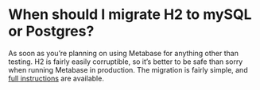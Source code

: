 # When should I migrate H2 to mySQL or Postgres?

As soon as you’re planning on using Metabase for anything other than testing. H2 is fairly easily corruptible, so it’s better to be safe than sorry when running Metabase in production. The migration is fairly simple, and [full instructions](../../operations-guide/migrating-from-h2.md) are available.
